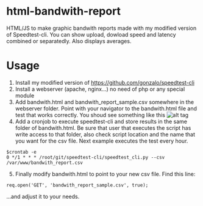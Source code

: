 # html-bandwith-report
HTML/JS to make graphic bandwith reports made with my modified version of Speedtest-cli. You can show upload, dowload speed and latency combined or separatedly. Also displays averages.

# Usage
1. Install my modified version of https://github.com/gonzalo/speedtest-cli
2. Install a webserver (apache, nginx...) no need of php or any special module
3. Add bandwith.html and bandwith_report_sample.csv somewhere in the webserver folder. Point with your navigator to the bandwith.html file and test that works correctly. You shoud see something like this
![alt tag](https://cloud.githubusercontent.com/assets/57393/8900874/3320bc86-3444-11e5-9612-4ef2dbb0716b.png)
4. Add a cronjob to execute speedtest-cli and store results in the same folder of bandwith.html. Be sure that user that executes the script has write access to that folder, also check script location and the name that you want for the csv file. Next example executes the test every hour.
```
$crontab -e
0 */1 * * * /root/git/speedtest-cli/speedtest_cli.py --csv /var/www/bandwith_report.csv
```
5. Finally modify bandwith.html to point to your new csv file. Find this line:
```
req.open('GET', 'bandwith_report_sample.csv', true);
```
...and adjust it to your needs.

